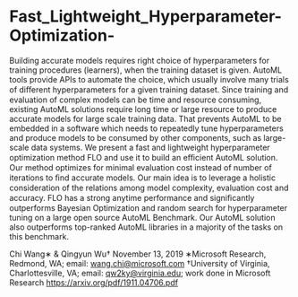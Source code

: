 # Fast_Lightweight_Hyperparameter-Optimization-
Building accurate models requires right choice of hyperparameters for training procedures (learners), when the training dataset is given. AutoML tools provide APIs to automate the choice, which usually involve many trials of diﬀerent hyperparameters for a given training dataset. Since training and evaluation of complex models can be time and resource consuming, existing AutoML solutions require long time or large resource to produce accurate models for large scale training data. That prevents AutoML to be embedded in a software which needs to repeatedly tune hyperparameters and produce models to be consumed by other components, such as large-scale data systems. We present a fast and lightweight hyperparameter optimization method FLO and use it to build an eﬃcient AutoML solution. Our method optimizes for minimal evaluation cost instead of number of iterations to ﬁnd accurate models. Our main idea is to leverage a holistic consideration of the relations among model complexity, evaluation cost and accuracy. FLO has a strong anytime performance and signiﬁcantly outperforms Bayesian Optimization and random search for hyperparameter tuning on a large open source AutoML Benchmark. Our AutoML solution also outperforms top-ranked AutoML libraries in a majority of the tasks on this benchmark.

Chi Wang∗ & Qingyun Wu† November 13, 2019
∗Microsoft Research, Redmond, WA; email: wang.chi@microsoft.com †University of Virginia, Charlottesville, VA; email: qw2ky@virginia.edu; work done in Microsoft Research
https://arxiv.org/pdf/1911.04706.pdf 

